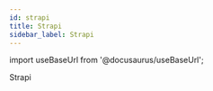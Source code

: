 ```yaml
---
id: strapi
title: Strapi
sidebar_label: Strapi
---
```


import useBaseUrl from '@docusaurus/useBaseUrl';

Strapi


